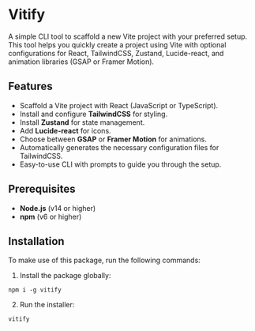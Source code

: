 # Vitify

A simple CLI tool to scaffold a new Vite project with your preferred setup. This tool helps you quickly create a project using Vite with optional configurations for React, TailwindCSS, Zustand, Lucide-react, and animation libraries (GSAP or Framer Motion).

## Features

- Scaffold a Vite project with React (JavaScript or TypeScript).
- Install and configure **TailwindCSS** for styling.
- Install **Zustand** for state management.
- Add **Lucide-react** for icons.
- Choose between **GSAP** or **Framer Motion** for animations.
- Automatically generates the necessary configuration files for TailwindCSS.
- Easy-to-use CLI with prompts to guide you through the setup.

## Prerequisites

- **Node.js** (v14 or higher)
- **npm** (v6 or higher)

## Installation

To make use of this package, run the following commands:

1. Install the package globally:

```
npm i -g vitify
```
2. Run the installer:
```
vitify
```